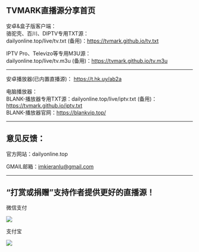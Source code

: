 TVMARK直播源分享首页
------------------------------------------------------------------------------------------------------------------------------------
安卓&盒子版客户端：                                
骆驼壳、百川、DIPTV专用TXT源：                        
dailyonline.top/live/tv.txt (备用)：https://tvmark.github.io/tv.txt                                    

IPTV Pro、Televizo等专用M3U源：                               
dailyonline.top/live/tv.m3u (备用)：https://tvmark.github.io/tv.m3u

-------------------------------------------------------------------------------
安卓播放器(已内置直播源)： https://t.hk.uy/ab2a

电脑播放器：                                
BLANK-播放器专用TXT源：dailyonline.top/live/iptv.txt (备用)：https://tvmark.github.io/iptv.txt                                    
BLANK-播放器官网：https://blankvip.top/                                                                               


------------------------------------------------------------------------------------------------------------------------------------
                                        

意见反馈：
-------------
官方网站：dailyonline.top

GMAIL邮箱：imkieranlu@gmail.com

------------------------------------------------------------------------------------------------------------------------------------

“打赏或捐赠”支持作者提供更好的直播源！
------------------------------------------------------------------------------------------------------------------------------------
微信支付

<a href="https://sm.ms/image/PuldvBjEXVKr9Ut" target="_blank"><img src="https://i.loli.net/2021/01/02/PuldvBjEXVKr9Ut.png" ></a>

支付宝

<a href="https://sm.ms/image/yTza8hHsGjYdxBo" target="_blank"><img src="https://i.loli.net/2021/04/12/yTza8hHsGjYdxBo.jpg" /></a>
